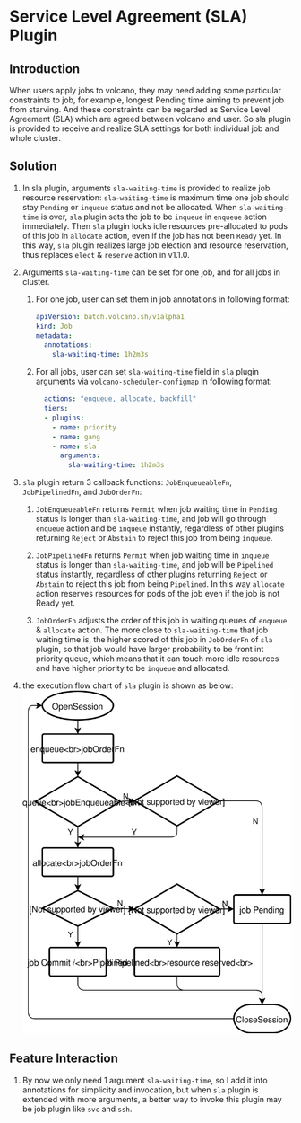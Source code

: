 # Service Level Agreement (SLA) Plugin

## Introduction

When users apply jobs to volcano, they may need adding some particular constraints to job, for example, longest Pending time aiming to prevent job from starving. And these constraints can be regarded as Service Level Agreement (SLA) which are agreed between volcano and user. So sla plugin is provided to receive and realize SLA settings for both individual job and whole cluster.

## Solution

1. In sla plugin, arguments `sla-waiting-time` is provided to realize job resource reservation: `sla-waiting-time` is maximum time one job should stay `Pending` or `inqueue` status and not be allocated. When `sla-waiting-time` is over, `sla` plugin sets the job to be `inqueue` in `enqueue` action immediately. Then `sla` plugin locks idle resources pre-allocated to pods of this job in `allocate` action, even if the job has not been `Ready` yet. In this way, `sla` plugin realizes large job election and resource reservation, thus replaces `elect` & `reserve` action in v1.1.0.

2. Arguments `sla-waiting-time` can be set for one job, and for all jobs in cluster.
   1. For one job, user can set them in job annotations in following format:

      ```yaml
      apiVersion: batch.volcano.sh/v1alpha1
      kind: Job
      metadata:
        annotations:
          sla-waiting-time: 1h2m3s
      ```

   2. For all jobs, user can set `sla-waiting-time` field in `sla` plugin arguments via `volcano-scheduler-configmap` in following format:

      ```yaml
        actions: "enqueue, allocate, backfill"
        tiers:
        - plugins:
          - name: priority
          - name: gang
          - name: sla
            arguments:
              sla-waiting-time: 1h2m3s
      ```

3. `sla` plugin return 3 callback functions: `JobEnqueueableFn`, `JobPipelinedFn`, and `JobOrderFn`:

   1. `JobEnqueueableFn` returns `Permit` when job waiting time in `Pending` status is longer than  `sla-waiting-time`, and job will go through `enqueue` action and be `inqueue` instantly, regardless of other plugins returning `Reject` or `Abstain` to reject this job from being `inqueue`.

   2. `JobPipelinedFn` returns `Permit` when job waiting time in `inqueue` status is longer than `sla-waiting-time`, and job will be `Pipelined` status instantly, regardless of other plugins returning `Reject` or `Abstain` to reject this job from being `Pipelined`. In this way `allocate` action reserves resources for pods of the job even if the job is not Ready yet.

   3. `JobOrderFn` adjusts the order of this job in waiting queues of `enqueue` & `allocate` action. The more close to  `sla-waiting-time` that job waiting time is, the higher scored of this job in `JobOrderFn` of `sla` plugin, so that job would have larger probability to be front int priority queue, which means that it can touch more idle resources and have higher priority to be `inqueue` and allocated.

4. the execution flow chart of `sla` plugin is shown as below:
  ![workflow](./images/sla_plugin_execution_flow_chart.svg)

## Feature Interaction

1. By now we only need 1 argument `sla-waiting-time`, so I add it into annotations for simplicity and invocation, but when `sla` plugin is extended with more arguments, a better way to invoke this plugin may be job plugin like `svc` and `ssh`.
